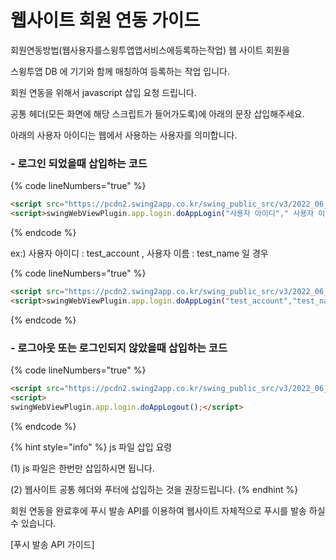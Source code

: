 # 웹사이트 회원 연동 가이드

회원연동방법(웹사용자를스윙투앱앱서비스에등록하는작업) 웹 사이트 회원을

스윙투앱 DB 에 기기와 함께 매칭하여 등록하는 작업 입니다.

회원 연동을 위해서 javascript 삽입 요청 드립니다.

공통 헤더(모든 화면에 해당 스크립트가 들어가도록)에 아래의 문장 삽입해주세요.

아래의 사용자 아이디는 웹에서 사용하는 사용자를 의미합니다.

### - 로그인 되었을때 삽입하는 코드

{% code lineNumbers="true" %}
```html
<script src="https://pcdn2.swing2app.co.kr/swing_public_src/v3/2022_06_17_001/js/swing_app_on_web.js?20220819"></script>
<script>swingWebViewPlugin.app.login.doAppLogin("사용자 아이디"," 사용자 이름"); </script>
```
{% endcode %}

ex:) 사용자 아이디 : test\_account , 사용자 이름 : test\_name 일 경우

{% code lineNumbers="true" %}
```html
<script src="https://pcdn2.swing2app.co.kr/swing_public_src/v3/2022_06_17_001/js/swing_app_on_web.js?20220819"></script>
<script>swingWebViewPlugin.app.login.doAppLogin("test_account","test_name"); </script>
```
{% endcode %}

### - 로그아웃 또는 로그인되지 않았을때 삽입하는 코드

{% code lineNumbers="true" %}
```html
<script src="https://pcdn2.swing2app.co.kr/swing_public_src/v3/2022_06_17_001/js/swing_app_on_web.js?20220819"></script>
<script>swingWebViewPlugin.app.login.doAppLogout();</script>
```
{% endcode %}

{% hint style="info" %}
js 파일 삽입 요령

(1) js 파일은 한번만 삽입하시면 됩니다.

(2) 웹사이트 공통 헤더와 푸터에 삽입하는 것을 권장드립니다.
{% endhint %}

회원 연동을 완료후에 푸시 발송 API를 이용하여 웹사이트 자체적으로 푸시를 발송 하실 수 있습니다.

\[푸시 발송 API 가이드]

###

###
